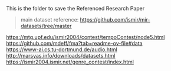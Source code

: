 This is the folder to save the Referenced Research Paper

> main dataset reference: https://github.com/ismir/mir-datasets/tree/master


https://mtg.upf.edu/ismir2004/contest/tempoContest/node5.html<br>
https://github.com/mdeff/fma?tab=readme-ov-file#data<br>
https://www-ai.cs.tu-dortmund.de/audio.html<br>
http://marsyas.info/downloads/datasets.html<br>
https://ismir2004.ismir.net/genre_contest/index.html<br>